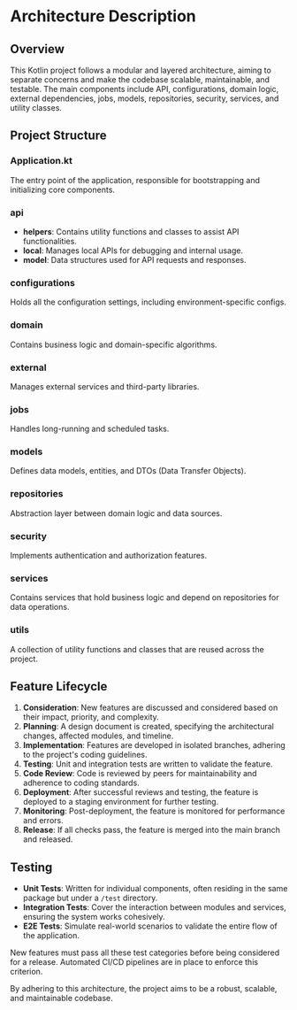 # Architecture Description

## Overview

This Kotlin project follows a modular and layered architecture, aiming to
separate concerns and make the codebase scalable, maintainable, and testable.
The main components include API, configurations, domain logic, external
dependencies, jobs, models, repositories, security, services, and utility
classes.

## Project Structure

### Application.kt

The entry point of the application, responsible for bootstrapping and
initializing core components.

### api

- **helpers**: Contains utility functions and classes to assist API
  functionalities.
- **local**: Manages local APIs for debugging and internal usage.
- **model**: Data structures used for API requests and responses.

### configurations

Holds all the configuration settings, including environment-specific configs.

### domain

Contains business logic and domain-specific algorithms.

### external

Manages external services and third-party libraries.

### jobs

Handles long-running and scheduled tasks.

### models

Defines data models, entities, and DTOs (Data Transfer Objects).

### repositories

Abstraction layer between domain logic and data sources.

### security

Implements authentication and authorization features.

### services

Contains services that hold business logic and depend on repositories for data
operations.

### utils

A collection of utility functions and classes that are reused across the
project.

## Feature Lifecycle

1. **Consideration**: New features are discussed and considered based on their
   impact, priority, and complexity.
2. **Planning**: A design document is created, specifying the architectural
   changes, affected modules, and timeline.
3. **Implementation**: Features are developed in isolated branches, adhering to
   the project's coding guidelines.
4. **Testing**: Unit and integration tests are written to validate the feature.
5. **Code Review**: Code is reviewed by peers for maintainability and adherence
   to coding standards.
6. **Deployment**: After successful reviews and testing, the feature is deployed
   to a staging environment for further testing.
7. **Monitoring**: Post-deployment, the feature is monitored for performance and
   errors.
8. **Release**: If all checks pass, the feature is merged into the main branch
   and released.

## Testing

- **Unit Tests**: Written for individual components, often residing in the same
  package but under a `/test` directory.
- **Integration Tests**: Cover the interaction between modules and services,
  ensuring the system works cohesively.
- **E2E Tests**: Simulate real-world scenarios to validate the entire flow of
  the application.

New features must pass all these test categories before being considered for a
release. Automated CI/CD pipelines are in place to enforce this criterion.

By adhering to this architecture, the project aims to be a robust, scalable, and
maintainable codebase.
